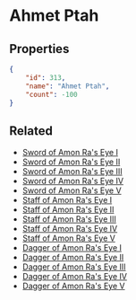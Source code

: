 # Ahmet Ptah

<no description available>

## Properties

```json
{
    "id": 313,
    "name": "Ahmet Ptah",
    "count": -100
}
```

## Related

- [Sword of Amon Ra's Eye I](../items/8849-sword-of-amon-ra-s-eye-i.md)
- [Sword of Amon Ra's Eye II](../items/8850-sword-of-amon-ra-s-eye-ii.md)
- [Sword of Amon Ra's Eye III](../items/8851-sword-of-amon-ra-s-eye-iii.md)
- [Sword of Amon Ra's Eye IV](../items/8852-sword-of-amon-ra-s-eye-iv.md)
- [Sword of Amon Ra's Eye V](../items/8853-sword-of-amon-ra-s-eye-v.md)
- [Staff of Amon Ra's Eye I](../items/8859-staff-of-amon-ra-s-eye-i.md)
- [Staff of Amon Ra's Eye II](../items/8860-staff-of-amon-ra-s-eye-ii.md)
- [Staff of Amon Ra's Eye III](../items/8861-staff-of-amon-ra-s-eye-iii.md)
- [Staff of Amon Ra's Eye IV](../items/8862-staff-of-amon-ra-s-eye-iv.md)
- [Staff of Amon Ra's Eye V](../items/8863-staff-of-amon-ra-s-eye-v.md)
- [Dagger of Amon Ra's Eye I](../items/8869-dagger-of-amon-ra-s-eye-i.md)
- [Dagger of Amon Ra's Eye II](../items/8870-dagger-of-amon-ra-s-eye-ii.md)
- [Dagger of Amon Ra's Eye III](../items/8871-dagger-of-amon-ra-s-eye-iii.md)
- [Dagger of Amon Ra's Eye IV](../items/8872-dagger-of-amon-ra-s-eye-iv.md)
- [Dagger of Amon Ra's Eye V](../items/8873-dagger-of-amon-ra-s-eye-v.md)

